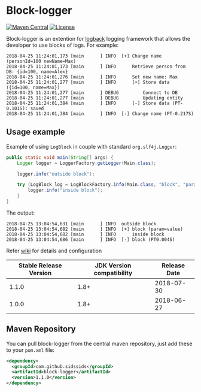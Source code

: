 # Block-logger
[![Maven Central](https://maven-badges.herokuapp.com/maven-central/com.github.sidssids/block-logger/badge.svg)](https://maven-badges.herokuapp.com/maven-central/com.github.sidssids/block-logger)
[![License](https://img.shields.io/github/license/sidssids/block-logger.svg)](https://opensource.org/licenses/MIT)

Block-logger is an extention for [logback](https://logback.qos.ch) logging framework that allows the developer to use blocks of logs. For example:
```
2018-04-25 11:24:01,173 [main      ] INFO  [+] Change name (personId=100 newName=Max)
2018-04-25 11:24:01,173 [main      ] INFO      Retrieve person from DB: {id=100, name=Alex}
2018-04-25 11:24:01,276 [main      ] INFO      Set new name: Max
2018-04-25 11:24:01,277 [main      ] INFO      [+] Store data ({id=100, name=Max})
2018-04-25 11:24:01,277 [main      ] DEBUG         Connect to DB
2018-04-25 11:24:01,277 [main      ] DEBUG         Updating entity
2018-04-25 11:24:01,384 [main      ] INFO      [-] Store data (PT-0.101S): saved
2018-04-25 11:24:01,384 [main      ] INFO  [-] Change name (PT-0.217S)
```
## Usage example
Example of using `LogBlock` in couple with standard `org.slf4j.Logger`:
```java
public static void main(String[] args) {
    Logger logger = LoggerFactory.getLogger(Main.class);               // slf4 logger

    logger.info("outside block");

    try (LogBlock log = LogBlockFactory.info(Main.class, "block", "param=%s", "value")) { // start block
        logger.info("inside block");                                   // use slf4 logger inside the block
    }                                                                  // LogBlock is autoclosable
}
```
The output:
```
2018-04-25 13:04:54,631 [main      ] INFO  outside block
2018-04-25 13:04:54,682 [main      ] INFO  [+] block (param=value)
2018-04-25 13:04:54,682 [main      ] INFO      inside block
2018-04-25 13:04:54,686 [main      ] INFO  [-] block (PT0.004S)
```
Refer [wiki](https://github.com/SIDSSIDS/block-logger/wiki) for details and configuration

| Stable Release Version | JDK Version compatibility | Release Date |
| ------------- | ------------- | ------------|
| 1.1.0  | 1.8+ | 2018-07-30 |
| 1.0.0  | 1.8+ | 2018-06-27 |

## Maven Repository
You can pull block-logger from the central maven repository, just add these to your `pom.xml` file:
```xml
<dependency>
  <groupId>com.github.sidssids</groupId>
  <artifactId>block-logger</artifactId>
  <version>1.1.0</version>
</dependency>
```
